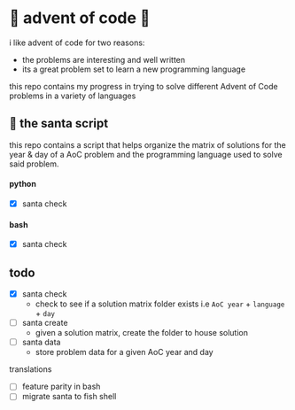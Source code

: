 # 🎄 advent of code 🎄
i like advent of code for two reasons:
- the problems are interesting and well written
- its a great problem set to learn a new programming language

this repo contains my progress in trying to solve different Advent of Code problems in a variety of languages

## 🎅 the santa script
this repo contains a script that helps organize the matrix of solutions for the year & day of a AoC problem and the programming language used to solve said problem. 

#### python
- [x] santa check

#### bash
- [x] santa check

## todo
- [x] santa check
    - check to see if a solution matrix folder exists i.e `AoC year` + `language` + `day`
- [ ] santa create
    - given a solution matrix, create the folder to house solution
- [ ] santa data
    - store problem data for a given AoC year and day

translations
- [ ] feature parity in bash
- [ ] migrate santa to fish shell

